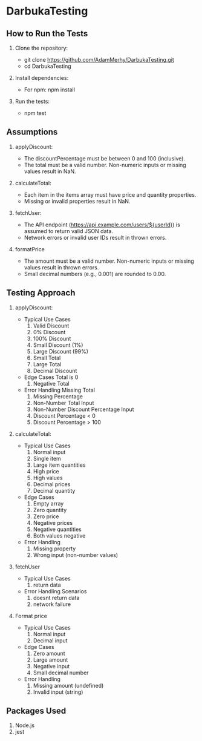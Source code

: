 # DarbukaTesting

## How to Run the Tests 

1. Clone the repository:
    * git clone https://github.com/AdamMerhy/DarbukaTesting.git
    * cd DarbukaTesting
    
2. Install dependencies:
    * For npm:
        npm install

3. Run the tests:
    * npm test

## Assumptions

1. applyDiscount:
    * The discountPercentage must be between 0 and 100 (inclusive).
    * The total must be a valid number. Non-numeric inputs or missing values result in NaN.

2. calculateTotal:
    * Each item in the items array must have price and quantity properties.
    * Missing or invalid properties result in NaN.

3. fetchUser:
    * The API endpoint (https://api.example.com/users/${userId}) is assumed to return valid JSON data.
    * Network errors or invalid user IDs result in thrown errors.

4. formatPrice
    * The amount must be a valid number. Non-numeric inputs or missing values result in thrown errors.
    * Small decimal numbers (e.g., 0.001) are rounded to 0.00.

## Testing Approach

1. applyDiscount:
    * Typical Use Cases	
        1. Valid Discount
	    2. 0% Discount
	    3. 100% Discount
	    4. Small Discount (1%)
	    5. Large Discount (99%)
	    6. Small Total
	    7. Large Total
	    8. Decimal Discount
    * Edge Cases	Total is 0
	    1. Negative Total
    * Error Handling	Missing Total
	    1. Missing Percentage
	    2. Non-Number Total Input
	    3. Non-Number Discount Percentage Input
	    4. Discount Percentage < 0
	    5. Discount Percentage > 100

2. calculateTotal:
    * Typical Use Cases	
        1. Normal input
	    2. Single item
	    3. Large item quantities
	    4. High price
	    5. High values
	    6. Decimal prices
	    7. Decimal quantity
    * Edge Cases	
        1. Empty array
	    2. Zero quantity
	    3. Zero price
	    4. Negative prices
	    5. Negative quantities
	    6. Both values negative
    * Error Handling	
        1. Missing property
	    2. Wrong input (non-number values)

3. fetchUser
    * Typical Use Cases
        1. return data
    * Error Handling Scenarios
        1. doesnt return data
        2. network failure

4. Format price
    * Typical Use Cases	
        1. Normal input
	    2. Decimal input
    * Edge Cases	
        1. Zero amount
	    2. Large amount
	    3. Negative input
	    4. Small decimal number
    * Error Handling	
        1. Missing amount (undefined)
	    2. Invalid input (string)

## Packages Used

1. Node.js
2. jest



  
